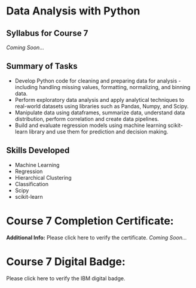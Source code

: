 # Data Analysis with Python
## Syllabus for Course 7
*Coming Soon...*
## Summary of Tasks
- Develop Python code for cleaning and preparing data for analysis - including handling missing values, formatting, normalizing, and binning data.
- Perform exploratory data analysis and apply analytical techniques to real-world datasets using libraries such as Pandas, Numpy, and Scipy.
- Manipulate data using dataframes, summarize data, understand data distribution, perform correlation and create data pipelines.
- Build and evaluate regression models using machine learning scikit-learn library and use them for prediction and decision making.
## Skills Developed
- Machine Learning
- Regression
- Hierarchical Clustering
- Classification
- Scipy
- scikit-learn
# Course 7 Completion Certificate:
**Additional Info:** Please click here to verify the certificate.
*Coming Soon...*
# Course 7 Digital Badge:
Please click here to verify the IBM digital badge.
